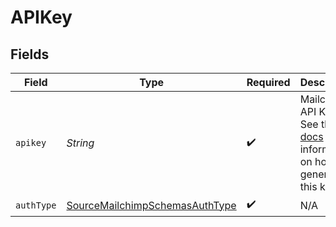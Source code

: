# APIKey


## Fields

| Field                                                                                                                                              | Type                                                                                                                                               | Required                                                                                                                                           | Description                                                                                                                                        |
| -------------------------------------------------------------------------------------------------------------------------------------------------- | -------------------------------------------------------------------------------------------------------------------------------------------------- | -------------------------------------------------------------------------------------------------------------------------------------------------- | -------------------------------------------------------------------------------------------------------------------------------------------------- |
| `apikey`                                                                                                                                           | *String*                                                                                                                                           | :heavy_check_mark:                                                                                                                                 | Mailchimp API Key. See the <a href="https://docs.airbyte.com/integrations/sources/mailchimp">docs</a> for information on how to generate this key. |
| `authType`                                                                                                                                         | [SourceMailchimpSchemasAuthType](../../models/shared/SourceMailchimpSchemasAuthType.md)                                                            | :heavy_check_mark:                                                                                                                                 | N/A                                                                                                                                                |